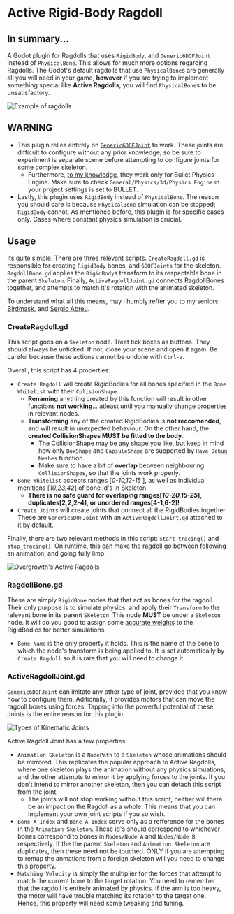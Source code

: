 # Active Rigid-Body Ragdoll
## In summary...
A Godot plugin for Ragdolls that uses `RigidBody`, and `Generic6DOFJoint` instead of `PhysicalBone`. This allows for much more options regarding Ragdolls. The Godot's default ragdolls that use `PhysicalBone`s are generally all you will need in your game, **however** if you are trying to implement something special like **Active Ragdolls**, you will find `PhysicalBone`s to be unsatisfactory.

![Example of ragdolls](http://www.root-motion.com/gif/Unpinning2.gif)

## WARNING
* This plugin relies entirely on [`Generic6DOFJoint`](https://docs.godotengine.org/en/stable/classes/class_generic6dofjoint.html) to work. These joints are difficult to configure without any prior knowledge, so be sure to experiment is separate scene before attempting to configure joints for some complex skeleton. 
	* Furthermore, [to my knowledge](https://github.com/godotengine/godot/issues/50210), they work only for Bullet Physics Engine. Make sure to check `General/Physics/3d/Physics Engine` in your project settings is set to BULLET.
* Lastly, this plugin uses `RigidBody` instead of `PhysicalBone`. The reason you should care is because `PhysicalBone` simulation can be stopped; `RigidBody` cannot. As mentioned before, this plugin is for specific cases only. Cases where constant physics simulation is crucial. 

## Usage
Its quite simple. There are three relevant scripts. `CreateRagdoll.gd` is responsible for creating `RigidBody` bones, and `6DOFJoints` for the skeleton. `RagdollBone.gd` applies the `RigidBody`s transform to its respectable bone in the parent `Skeleton`. Finally, `ActiveRagdollJoint.gd` connects RagdollBones together, and attempts to match it's rotation with the animated skeleton.

To understand what all this means, may I humbly reffer you to my seniors: [Birdmask](https://www.youtube.com/watch?v=hQub6caVlpY), and [Sergio Abreu](https://www.youtube.com/watch?v=HF-cp6yW3Iw).

### CreateRagdoll.gd
This script goes on a `Skeleton` node. Treat tick boxes as buttons. They should always be unticked. If not, close your scene and open it again. Be careful because these actions cannot be undone with `Ctrl-z`.

Overall, this script has 4 properties: 
* `Create Ragdoll` will create RigidBodies for all bones specified in the `Bone Whitelist` with their `ColisionShape`. 
	* **Renaming** anything created by this function will result in other functions **not working**... atleast until you manually change properties in relevant nodes. 
	* **Transforming** any of the created RigidBodies is **not reccomended**, and will result in unexpected behaviour. On the other hand, the **created CollisionShapes MUST be fitted to the body**. 
		* The CollisionShape may be any shape you like, but keep in mind how only `BoxShape` and `CapsuleShape` are supported by `Have Debug Meshes` function. 
		* Make sure to have a bit of **overlap** between neighbouring `CollisionShape`s, so that the joints work properly.  
* `Bone Whitelist` accepts ranges [*0-10,12-15* ], as well as individual menitions [*10,23,42*] of bone id's in Skeleton. 
	* **There is no safe guard for overlaping ranges[*10-20,15-25*], duplicates[2,2,2-4], or unordered ranges[4-1,6-2]!**
* `Create Joints` will create joints that connect all the RigidBodies together. These are `Generic6DOFJoint` with an `ActiveRagdollJoint.gd` attached to it by default. 

Finally, there are two relevant methods in this script: `start_tracing()` and `stop_tracing()`. On runtime, this can make the ragdoll go between following an animation, and going fully limp.

![Overgrowth's Active Ragdolls](https://i.imgur.com/fWXMM2Y.gif)

### RagdollBone.gd
These are simply `RigidBone` nodes that that act as bones for the ragdoll. Their only purpose is to simulate physics, and apply their `Transform` to the relevant bone in its parent `Skeleton`. This node **MUST** be under a `Skeleton` node. It will do you good to assign some [accurate weights](https://exrx.net/Kinesiology/Segments) to the RigidBodies for better simulations.
* `Bone Name` is the only property it holds. This is the name of the bone to which the node's transform is being applied to. It is set automatically by `Create Ragdoll` so it is rare that you will need to change it. 

### ActiveRagdollJoint.gd
`Generic6DOFJoint` can imitate any other type of joint, provided that you know how to configure them. Aditionally, it provides motors that can move the ragdoll bones using forces. Tapping into the powerful potential of these Joints is the entire reason for this plugin. 

![Types of Kinematic Joints](https://d17h27t6h515a5.cloudfront.net/topher/2017/June/5935b661_l01-03-l-joint-types-and-degrees-of-freedom-01/l01-03-l-joint-types-and-degrees-of-freedom-01.png)

Active Ragdoll Joint has a few properties:
* `Animation Skeleton` is a `NodePath` to a `Skeleton` whose animations should be mirrored. This replicates the popular approach to Active Ragdolls, where one skeleton plays the animation without any physics simuations, and the other attempts to mirror it by applying forces to the joints. If you don't intend to mirror another skeleton, then you can detach this script from the joint.
	* The joints will not stop working without this script, neither will there be an impact on the Ragdoll as a whole. This means that you can implement your own joint scripts if you so wish.  
* `Bone A Index` and `Bone A Index` serve only as a refference for the bones in the `Animation Skeleton`. These id's should correspond to whichever bones correspond to bones in `Nodes/Node A` and `Nodes/Node B` respectively. If the the parent `Skeleton` and `Animation Skeleton` are duplicates, then these need not be touched. ONLY if you are attempting to remap the anmations from a foreign skeleton will you need to change this property. 
* `Matching Velocity` is simply the multiplier for the forces that attempt to match the current bone to the target rotation. You need to remember that the ragdoll is entirely animated by physics. If the arm is too heavy, the motor will have trouble matching its rotation to the target one. Hence, this property will need some tweaking and tuning.
